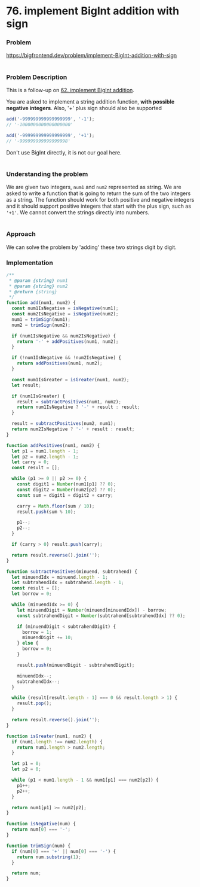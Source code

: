 # 76. implement BigInt addition with sign

### Problem

https://bigfrontend.dev/problem/implement-BigInt-addition-with-sign

#

### Problem Description

This is a follow-up on [62. implement BigInt addition](https://bigfrontend.dev/problem/add-BigInt-string).

You are asked to implement a string addition function, **with possible negative integers**. Also, '+' plus sign should also be supported

```js
add('-999999999999999999', '-1');
// '-1000000000000000000'

add('-999999999999999999', '+1');
// '-999999999999999998'
```

Don't use BigInt directly, it is not our goal here.

#

### Understanding the problem

We are given two integers, `num1` and `num2` represented as string. We are asked to write a function that is going to return the sum of the two integers as a string. The function should work for both positive and negative integers and it should support positive integers that start with the plus sign, such as `'+1'`. We cannot convert the strings directly into numbers.

#

### Approach

We can solve the problem by 'adding' these two strings digit by digit.

### Implementation

```js
/**
 * @param {string} num1
 * @param {string} num2
 * @return {string}
 */
function add(num1, num2) {
  const num1IsNegative = isNegative(num1);
  const num2IsNegative = isNegative(num2);
  num1 = trimSign(num1);
  num2 = trimSign(num2);

  if (num1IsNegative && num2IsNegative) {
    return '-' + addPositives(num1, num2);
  }

  if (!num1IsNegative && !num2IsNegative) {
    return addPositives(num1, num2);
  }

  const num1IsGreater = isGreater(num1, num2);
  let result;

  if (num1IsGreater) {
    result = subtractPositives(num1, num2);
    return num1IsNegative ? '-' + result : result;
  }

  result = subtractPositives(num2, num1);
  return num2IsNegative ? '-' + result : result;
}

function addPositives(num1, num2) {
  let p1 = num1.length - 1;
  let p2 = num2.length - 1;
  let carry = 0;
  const result = [];

  while (p1 >= 0 || p2 >= 0) {
    const digit1 = Number(num1[p1] ?? 0);
    const digit2 = Number(num2[p2] ?? 0);
    const sum = digit1 + digit2 + carry;

    carry = Math.floor(sum / 10);
    result.push(sum % 10);

    p1--;
    p2--;
  }

  if (carry > 0) result.push(carry);

  return result.reverse().join('');
}

function subtractPositives(minuend, subtrahend) {
  let minuendIdx = minuend.length - 1;
  let subtrahendIdx = subtrahend.length - 1;
  const result = [];
  let borrow = 0;

  while (minuendIdx >= 0) {
    let minuendDigit = Number(minuend[minuendIdx]) - borrow;
    const subtrahendDigit = Number(subtrahend[subtrahendIdx] ?? 0);

    if (minuendDigit < subtrahendDigit) {
      borrow = 1;
      minuendDigit += 10;
    } else {
      borrow = 0;
    }

    result.push(minuendDigit - subtrahendDigit);

    minuendIdx--;
    subtrahendIdx--;
  }

  while (result[result.length - 1] === 0 && result.length > 1) {
    result.pop();
  }

  return result.reverse().join('');
}

function isGreater(num1, num2) {
  if (num1.length !== num2.length) {
    return num1.length > num2.length;
  }

  let p1 = 0;
  let p2 = 0;

  while (p1 < num1.length - 1 && num1[p1] === num2[p2]) {
    p1++;
    p2++;
  }

  return num1[p1] >= num2[p2];
}

function isNegative(num) {
  return num[0] === '-';
}

function trimSign(num) {
  if (num[0] === '+' || num[0] === '-') {
    return num.substring(1);
  }

  return num;
}
```
